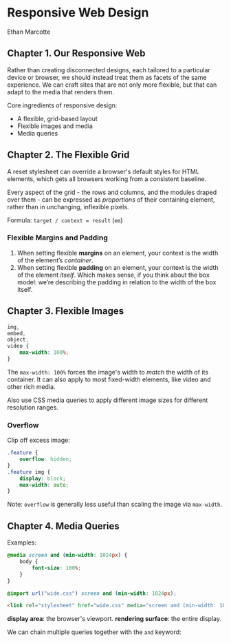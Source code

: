 # Responsive Web Design

Ethan Marcotte

## Chapter 1. Our Responsive Web

Rather than creating disconnected designs, each tailored to a particular device or browser, we should instead treat them as facets of the same experience. We can craft sites that are not only more flexible, but that can adapt to the media that renders them.

Core ingredients of responsive design:

- A flexible, grid-based layout
- Flexible images and media
- Media queries

## Chapter 2. The Flexible Grid

A reset stylesheet can override a browser's default styles for HTML elements, which gets all browsers working from a consistent baseline.

Every aspect of the grid - the rows and columns, and the modules draped over them - can be expressed as *proportions* of their containing element, rather than in unchanging, inflexible pixels. 

Formula: `target / context = result` (`em`)

### Flexible Margins and Padding

1. When setting flexible **margins** on an element, your context is the width of the element’s *container*.
2. When setting flexible **padding** on an element, your context is the width of the element *itself*. Which makes sense, if you think about the box model: we’re describing the padding in relation to the width of the box itself.

## Chapter 3. Flexible Images

```css
img,
embed,
object,
video {
	max-width: 100%;
}
```

The `max-width: 100%` forces the image's width to *match* the width of its container. It can also apply to most fixed-width elements, like video and other rich media.

Also use CSS media queries to apply different image sizes for different resolution ranges.

### Overflow

Clip off excess image:

```css
.feature {
	overflow: hidden;
}
.feature img {
	display: block;
	max-width: auto;
}
```

Note: `overflow` is generally less useful than scaling the image via `max-width`.

## Chapter 4. Media Queries

Examples:

```css
@media screen and (min-width: 1024px) {
	body {
		font-size: 100%;
	}
}
```

```css
@import url("wide.css") screen and (min-width: 1024px);
```

```html
<link rel="stylesheet" href="wide.css" media="screen and (min-width: 1024px)" />
```

**display area**: the browser's viewport.
**rendering surface**: the entire display.

We can chain multiple queries together with the `and` keyword: